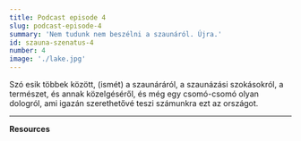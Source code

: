 ```yaml
---
title: Podcast episode 4
slug: podcast-episode-4
summary: 'Nem tudunk nem beszélni a szaunáról. Újra.'
id: szauna-szenatus-4
number: 4
image: './lake.jpg'
---
```


Szó esik többek között, (ismét) a szaunáráról, a szaunázási szokásokról, a természet, és annak közelgéséről, és még egy csomó-csomó olyan dologról, ami igazán szerethetővé teszi számunkra ezt az országot. 

---

**Resources**

